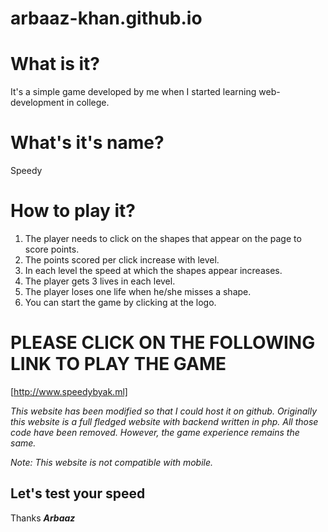 # arbaaz-khan.github.io

# What is it?
It's a simple game developed by me when I started learning web-development in college.

# What's it's name?
Speedy

# How to play it?
1) The player needs to click on the shapes that appear on the page to score points.
2) The points scored per click increase with level.
3) In each level the speed at which the shapes appear increases.
4) The player gets 3 lives in each level.
5) The player loses one life when he/she misses a shape.
6) You can start the game by clicking at the logo.

# PLEASE CLICK ON THE FOLLOWING LINK TO PLAY THE GAME
[http://www.speedybyak.ml]

_This website has been modified so that I could host it on github. Originally this website is a full fledged website with backend written in php._
_All those code have been removed._
_However, the game experience remains the same._

_Note: This website is not compatible with mobile._

## Let's test your speed

Thanks
**_Arbaaz_**
